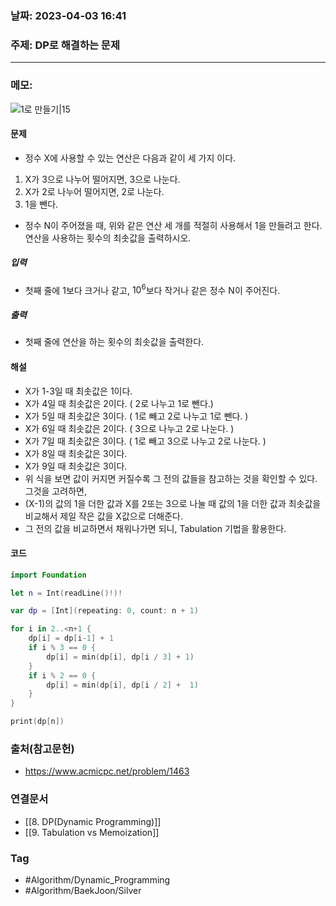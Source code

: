 ### 날짜: 2023-04-03 16:41

### 주제:  DP로 해결하는 문제
---
### 메모:  
![1로 만들기|15](https://d2gd6pc034wcta.cloudfront.net/tier/8.svg)
#### 문제 
- 정수 X에 사용할 수 있는 연산은 다음과 같이 세 가지 이다.
1.  X가 3으로 나누어 떨어지면, 3으로 나눈다.
2.  X가 2로 나누어 떨어지면, 2로 나눈다.
3.  1을 뺀다.
- 정수 N이 주어졌을 때, 위와 같은 연산 세 개를 적절히 사용해서 1을 만들려고 한다. 연산을 사용하는 횟수의 최솟값을 출력하시오.
##### 입력
- 첫째 줄에 1보다 크거나 같고, $10^{6}$보다 작거나 같은 정수 N이 주어진다.
##### 출력 
- 첫째 줄에 연산을 하는 횟수의 최솟값을 출력한다.
#### 해설 
- X가 1-3일 때 최솟값은 1이다. 
- X가 4일 때 최솟값은 2이다.  ( 2로 나누고 1로 뺀다.)
- X가 5일 때 최솟값은 3이다.  ( 1로 빼고 2로 나누고 1로 뺀다. )
- X가 6일 때 최솟값은 2이다.  ( 3으로 나누고 2로 나눈다. )
- X가 7일 때 최솟값은 3이다. ( 1로 빼고 3으로 나누고 2로 나눈다. )
- X가 8일 때 최솟값은 3이다. 
- X가 9일 때 최솟값은 3이다.
- 위 식을 보면 값이 커지면 커질수록 그 전의 값들을 참고하는 것을 확인할 수 있다. 그것을 고려하면,
- (X-1)의 값의 1을 더한 값과 X를 2또는 3으로 나눌 때 값의 1을 더한 값과 최솟값을 비교해서 제일 작은 값을 X값으로 더해준다. 
- 그 전의 값을 비교하면서 채워나가면 되니, Tabulation 기법을 활용한다. 
#### 코드
~~~ swift 
import Foundation 

let n = Int(readLine()!)! 

var dp = [Int](repeating: 0, count: n + 1)

for i in 2..<n+1 {
	dp[i] = dp[i-1] + 1 
	if i % 3 == 0 { 
		dp[i] = min(dp[i], dp[i / 3] + 1)
	}
	if i % 2 == 0 { 
		dp[i] = min(dp[i], dp[i / 2] +  1)
	}
}

print(dp[n])
~~~

### 출처(참고문헌) 
- https://www.acmicpc.net/problem/1463

### 연결문서 
- [[8.  DP(Dynamic Programming)]]
- [[9. Tabulation vs Memoization]]

### Tag
- #Algorithm/Dynamic_Programming 
- #Algorithm/BaekJoon/Silver